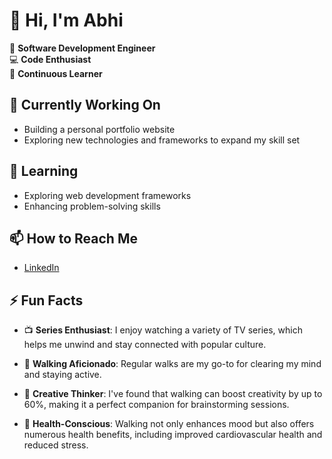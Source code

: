 # 👋 Hi, I'm Abhi

🔧 **Software Development Engineer**  
💻 **Code Enthusiast**  
🌱 **Continuous Learner**

## 🔭 Currently Working On
- Building a personal portfolio website
- Exploring new technologies and frameworks to expand my skill set

## 🌱 Learning
- Exploring web development frameworks
- Enhancing problem-solving skills

## 📫 How to Reach Me
- [LinkedIn](https://www.linkedin.com/in/abhilash-anabathula/)

## ⚡ Fun Facts

- 📺 **Series Enthusiast**: I enjoy watching a variety of TV series, which helps me unwind and stay connected with popular culture.

- 🚶 **Walking Aficionado**: Regular walks are my go-to for clearing my mind and staying active.

- 🧠 **Creative Thinker**: I've found that walking can boost creativity by up to 60%, making it a perfect companion for brainstorming sessions.

- 🌿 **Health-Conscious**: Walking not only enhances mood but also offers numerous health benefits, including improved cardiovascular health and reduced stress.
